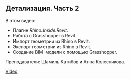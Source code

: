 ## Детализация. Часть 2

В этом видео:

- Плагин _Rhino.Inside.Revit_.
- Работа с Grasshopper в Revit.
- Импорт геометрии из Rhino в Revit.
- Экспорт геометрии из Rhino в Revit.
- Создание BIM-модели с помощью Grasshopper.

Преподаватели: Шамиль Катибов и Анна Колесникова.

[Video](https://player.softculture.cc/embed/online/RRH/RRH_3.7.04_L2_Rhino_Inside_2)
